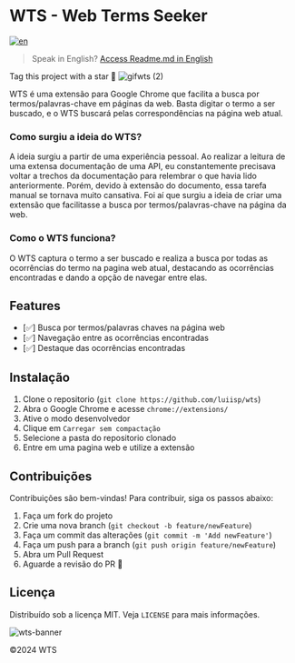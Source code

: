 # WTS - Web Terms Seeker

[![en](https://img.shields.io/badge/lang-en-red.svg)](https://github.com/luiisp/wts/blob/main/readme.en.md)
> Speak in English? [Access Readme.md in English](https://github.com/luiisp/wts/blob/main/readme.en.md)

Tag this project with a star 🌟
![gifwts (2)](https://github.com/luiisp/wts/assets/115284250/46d9be9a-dfa8-49f0-8bbc-e57b8a978897)

WTS é uma extensão para Google Chrome que facilita a busca por termos/palavras-chave em páginas da web. Basta digitar o termo a ser buscado, e o WTS buscará pelas correspondências na página web atual.

### Como surgiu a ideia do WTS?
A ideia surgiu a partir de uma experiência pessoal. Ao realizar a leitura de uma extensa documentação de uma API, eu constantemente precisava voltar a trechos da documentação para relembrar o que havia lido anteriormente. Porém, devido à extensão do documento, essa tarefa manual se tornava muito cansativa. Foi aí que surgiu a ideia de criar uma extensão que facilitasse a busca por termos/palavras-chave na página da web.

### Como o WTS funciona?
O WTS captura o termo a ser buscado e realiza a busca por todas as ocorrências do termo na pagina web atual, destacando as ocorrências encontradas e dando a opção de navegar entre elas.

## Features
- [✅] Busca por termos/palavras chaves na página web
- [✅] Navegação entre as ocorrências encontradas
- [✅] Destaque das ocorrências encontradas

## Instalação
1. Clone o repositorio (```git clone https://github.com/luiisp/wts```)
2. Abra o Google Chrome e acesse `chrome://extensions/`
3. Ative o modo desenvolvedor
4. Clique em `Carregar sem compactação`
5. Selecione a pasta do repositorio clonado
6. Entre em uma pagina web e utilize a extensão

## Contribuições
Contribuições são bem-vindas! Para contribuir, siga os passos abaixo:
1. Faça um fork do projeto 
2. Crie uma nova branch (`git checkout -b feature/newFeature`)
3. Faça um commit das alterações (`git commit -m 'Add newFeature'`)
4. Faça um push para a branch (`git push origin feature/newFeature`)
5. Abra um Pull Request
6. Aguarde a revisão do PR 🚀

## Licença
Distribuído sob a licença MIT. Veja `LICENSE` para mais informações.

![wts-banner](https://github.com/luiisp/wts/assets/115284250/700f950f-3375-4197-957e-d55d72d7620f)

©2024 WTS 





